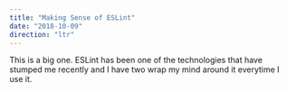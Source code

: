 ```yaml
---
title: "Making Sense of ESLint"
date: "2018-10-09"
direction: "ltr"
---
```


This is a big one. ESLint has been one of the technologies that have stumped me
recently and I have two wrap my mind around it everytime I use it.
<!-- end -->

